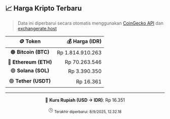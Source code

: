 

<!-- HARGA_KRIPTO -->
## 📈 Harga Kripto Terbaru

> Data ini diperbarui secara otomatis menggunakan [CoinGecko API](https://www.coingecko.com/) dan [exchangerate.host](https://exchangerate.host/)

<div align="center">

| 🪙 Token | 💰 Harga (IDR) |
|:------:|---------------:|
| 🟠 **Bitcoin (BTC)**   | Rp 1.814.910.263 |
| 🔵 **Ethereum (ETH)**  | Rp 70.263.546 |
| 🟣 **Solana (SOL)**    | Rp 3.390.350 |
| 🟢 **Tether (USDT)**   | Rp 16.361 |

---

💱 **Kurs Rupiah (USD → IDR)**: Rp 16.351

🕒 <sub>Terakhir diperbarui: 8/9/2025, 12.32.18</sub>

</div>
<!-- /HARGA_KRIPTO -->